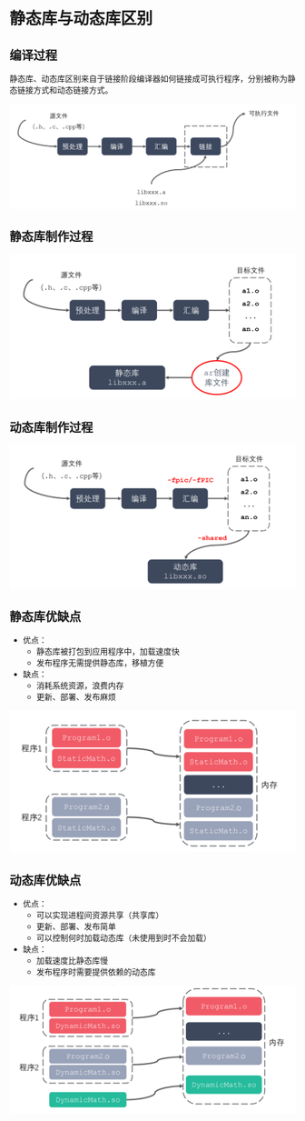 # 静态库与动态库区别

## 编译过程

静态库、动态库区别来自于链接阶段编译器如何链接成可执行程序，分别被称为静态链接方式和动态链接方式。

![build-process](./image/build-process.png)

## 静态库制作过程

![build-static_lib](./image/build-static_lib.png)

## 动态库制作过程

![build-shared_lib](./image/build-shared_lib.png)

## 静态库优缺点

* 优点：
  * 静态库被打包到应用程序中，加载速度快
  * 发布程序无需提供静态库，移植方便
* 缺点：
  * 消耗系统资源，浪费内存
  * 更新、部署、发布麻烦

![static-lib](./image/static-lib.png)

## 动态库优缺点

* 优点：
  * 可以实现进程间资源共享（共享库）
  * 更新、部署、发布简单
  * 可以控制何时加载动态库（未使用到时不会加载）
* 缺点：
  * 加载速度比静态库慢
  * 发布程序时需要提供依赖的动态库

![shared-lib](./image/shared-lib.png)
